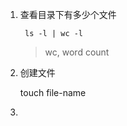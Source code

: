 1. 查看目录下有多少个文件

        ls -l | wc -l
        
    > wc, word count

0. 创建文件

	touch file-name

0. 
